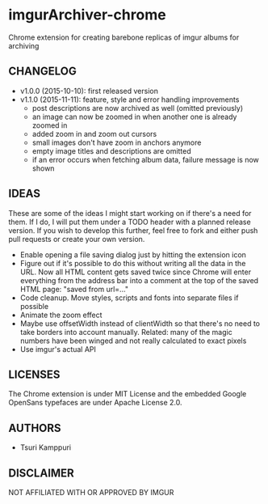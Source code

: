 # imgurArchiver-chrome

Chrome extension for creating barebone replicas of imgur albums for archiving

## CHANGELOG ##

* v1.0.0 (2015-10-10): first released version
* v1.1.0 (2015-11-11): feature, style and error handling improvements
  * post descriptions are now archived as well (omitted previously)
  * an image can now be zoomed in when another one is already zoomed in
  * added zoom in and zoom out cursors
  * small images don't have zoom in anchors anymore
  * empty image titles and descriptions are omitted
  * if an error occurs when fetching album data, failure message is now shown

## IDEAS ##

These are some of the ideas I might start working on if there's a need for
them. If I do, I will put them under a TODO header with a planned release
version. If you wish to develop this further, feel free to fork and either push
pull requests or create your own version.

* Enable opening a file saving dialog just by hitting the extension icon
* Figure out if it's possible to do this without writing all the data in the
  URL. Now all HTML content gets saved twice since Chrome will enter everything
  from the address bar into a comment at the top of the saved HTML page: "saved
  from url=..."
* Code cleanup. Move styles, scripts and fonts into separate files if possible
* Animate the zoom effect
* Maybe use offsetWidth instead of clientWidth so that there's no need to take
  borders into account manually. Related: many of the magic numbers have been
  winged and not really calculated to exact pixels
* Use imgur's actual API

## LICENSES ##

The Chrome extension is under MIT License and the embedded Google OpenSans
typefaces are under Apache License 2.0.

## AUTHORS ##

* Tsuri Kamppuri

## DISCLAIMER ##

NOT AFFILIATED WITH OR APPROVED BY IMGUR
